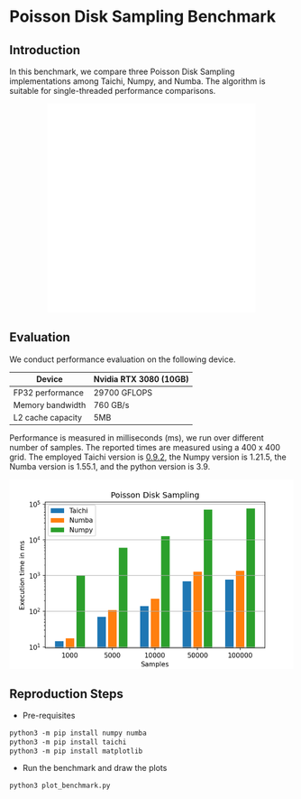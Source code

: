# Poisson Disk Sampling Benchmark

## Introduction
In this benchmark, we compare three Poisson Disk Sampling implementations among
Taichi, Numpy, and Numba.
The algorithm is suitable for single-threaded performance comparisons.
<p align="center">
<img src="fig/demo.gif" height="370px" />
</p>

## Evaluation
We conduct performance evaluation on the following device.

|Device| Nvidia RTX 3080 (10GB)|
|-----|-----------------------|
|FP32 performance| 29700 GFLOPS|
|Memory bandwidth| 760 GB/s|
|L2 cache capacity| 5MB|

Performance is measured in milliseconds (ms), we run over different
number of samples.
The reported times are measured using a 400 x 400 grid. 
The employed Taichi version 
is [0.9.2](https://github.com/taichi-dev/taichi/releases/tag/v0.9.2), 
the Numpy version is 1.21.5, the Numba version is 1.55.1, and the 
python version is 3.9.

<p align="center">
<img src="fig/bench.png" width="600">
</p>

## Reproduction Steps

* Pre-requisites
```shell
python3 -m pip install numpy numba
python3 -m pip install taichi
python3 -m pip install matplotlib
```
* Run the benchmark and draw the plots
```shell
python3 plot_benchmark.py
```
